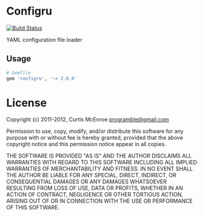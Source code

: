 # Configru

[![Build Status](https://secure.travis-ci.org/programble/configru.png?branch=master)](http://travis-ci.org/programble/configru)

YAML configuration file loader

## Usage

```ruby
# Gemfile
gem 'configru', '~> 2.0.0'
```

# License

Copyright (c) 2011-2012, Curtis McEnroe <programble@gmail.com>

Permission to use, copy, modify, and/or distribute this software for any
purpose with or without fee is hereby granted, provided that the above
copyright notice and this permission notice appear in all copies.

THE SOFTWARE IS PROVIDED "AS IS" AND THE AUTHOR DISCLAIMS ALL WARRANTIES
WITH REGARD TO THIS SOFTWARE INCLUDING ALL IMPLIED WARRANTIES OF
MERCHANTABILITY AND FITNESS. IN NO EVENT SHALL THE AUTHOR BE LIABLE FOR
ANY SPECIAL, DIRECT, INDIRECT, OR CONSEQUENTIAL DAMAGES OR ANY DAMAGES
WHATSOEVER RESULTING FROM LOSS OF USE, DATA OR PROFITS, WHETHER IN AN
ACTION OF CONTRACT, NEGLIGENCE OR OTHER TORTIOUS ACTION, ARISING OUT OF
OR IN CONNECTION WITH THE USE OR PERFORMANCE OF THIS SOFTWARE.


